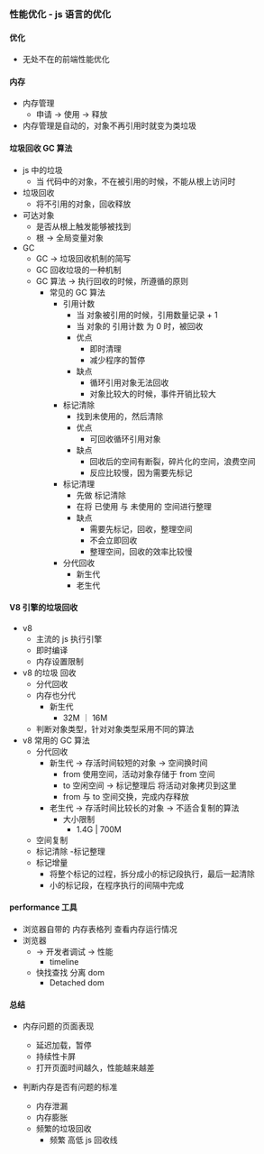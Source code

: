 ### 性能优化 - js 语言的优化

#### 优化

- 无处不在的前端性能优化

#### 内存

- 内存管理
  - 申请 -> 使用 -> 释放
- 内存管理是自动的，对象不再引用时就变为类垃圾

#### 垃圾回收 GC 算法

- js 中的垃圾
  - 当 代码中的对象，不在被引用的时候，不能从根上访问时
- 垃圾回收
  - 将不引用的对象，回收释放
- 可达对象
  - 是否从根上触发能够被找到
  - 根 -> 全局变量对象
- GC
  - GC -> 垃圾回收机制的简写
  - GC 回收垃圾的一种机制
  - GC 算法 -> 执行回收的时候，所遵循的原则
    - 常见的 GC 算法
      - 引用计数
        - 当 对象被引用的时候，引用数量记录 + 1
        - 当 对象的 引用计数 为 0 时，被回收
        - 优点
          - 即时清理
          - 减少程序的暂停
        - 缺点
          - 循环引用对象无法回收
          - 对象比较大的时候，事件开销比较大
      - 标记清除
        - 找到未使用的，然后清除
        - 优点
          - 可回收循环引用对象
        - 缺点
          - 回收后的空间有断裂，碎片化的空间，浪费空间
          - 反应比较慢，因为需要先标记
      - 标记清理
        - 先做 标记清除
        - 在将 已使用 与 未使用的 空间进行整理
        - 缺点
          - 需要先标记，回收，整理空间
          - 不会立即回收
          - 整理空间，回收的效率比较慢
      - 分代回收
        - 新生代
        - 老生代

#### V8 引擎的垃圾回收

- v8
  - 主流的 js 执行引擎
  - 即时编译
  - 内存设置限制
- v8 的垃圾 回收
  - 分代回收
  - 内存也分代
    - 新生代
      - 32M ｜ 16M
  - 判断对象类型，针对对象类型采用不同的算法
- v8 常用的 GC 算法
  - 分代回收
    - 新生代 -> 存活时间较短的对象 -> 空间换时间
      - from 使用空间，活动对象存储于 from 空间
      - to 空闲空间 -> 标记整理后 将活动对象拷贝到这里
      - from 与 to 空间交换，完成内存释放
    - 老生代 -> 存活时间比较长的对象 -> 不适合复制的算法
      - 大小限制
        - 1.4G | 700M
  - 空间复制
  - 标记清除 -标记整理
  - 标记增量
    - 将整个标记的过程，拆分成小的标记段执行，最后一起清除
    - 小的标记段，在程序执行的间隔中完成

#### performance 工具

- 浏览器自带的 内存表格列 查看内存运行情况
- 浏览器
  - -> 开发者调试 -> 性能
    - timeline
  - 快找查找 分离 dom
    - Detached dom

#### 总结

- 内存问题的页面表现

  - 延迟加载，暂停
  - 持续性卡屏
  - 打开页面时间越久，性能越来越差

- 判断内存是否有问题的标准
  - 内存泄漏
  - 内存膨胀
  - 频繁的垃圾回收
    - 频繁 高低 js 回收线
